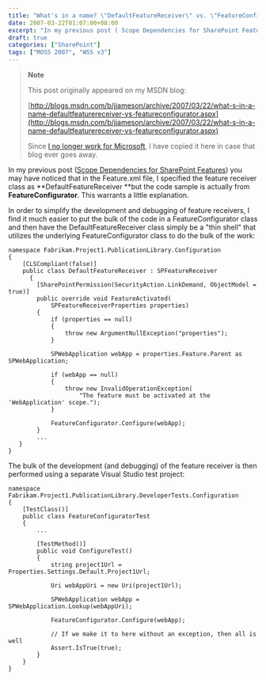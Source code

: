 ```yaml
---
title: "What's in a name? \"DefaultFeatureReceiver\" vs. \"FeatureConfigurator\""
date: 2007-03-22T01:07:00+08:00
excerpt: "In my previous post ( Scope Dependencies for SharePoint Features ) you may have noticed that in the Feature.xml file, I specified the feature receiver class as DefaultFeatureReceiver but the code sample is actually from FeatureConfigurator . This warrants..."
draft: true
categories: ["SharePoint"]
tags: ["MOSS 2007", "WSS v3"]
---
```


> **Note**
> 
> This post originally appeared on my MSDN blog:
> 
> [http://blogs.msdn.com/b/jjameson/archive/2007/03/22/what-s-in-a-name-defaultfeaturereceiver-vs-featureconfigurator.aspx](http://blogs.msdn.com/b/jjameson/archive/2007/03/22/what-s-in-a-name-defaultfeaturereceiver-vs-featureconfigurator.aspx)
> 
> Since
> [I no longer work for Microsoft](/blog/jjameson/2011/09/02/last-day-with-microsoft), I have copied it here in case that blog
> ever goes away.

In my previous post ([Scope
Dependencies for SharePoint Features](/blog/jjameson/2007/03/22/scope-dependencies-for-sharepoint-features)) you may have noticed that in the Feature.xml  file, I specified the feature receiver class as **DefaultFeatureReceiver
**but the code sample is actually from **FeatureConfigurator**.  This warrants a little explanation.

In order to simplify the development and debugging of feature receivers, I find  it much easier to put the bulk of the code in a FeatureConfigurator class and then  have the DefaultFeatureReceiver class simply be a "thin shell" that utilizes the  underlying FeatureConfigurator class to do the bulk of the work:

```
namespace Fabrikam.Project1.PublicationLibrary.Configuration
{
    [CLSCompliant(false)]
    public class DefaultFeatureReceiver : SPFeatureReceiver
      {
        [SharePointPermission(SecurityAction.LinkDemand, ObjectModel = true)]
        public override void FeatureActivated(
            SPFeatureReceiverProperties properties)
        {
            if (properties == null)
            {
                throw new ArgumentNullException("properties");
            }

            SPWebApplication webApp = properties.Feature.Parent as SPWebApplication;

            if (webApp == null)
            {
                throw new InvalidOperationException(
                    "The feature must be activated at the 'WebApplication' scope.");
            }

            FeatureConfigurator.Configure(webApp);
        }
        ...
   }
}
```

The bulk of the development (and debugging) of the feature receiver is then performed  using a separate Visual Studio test project:

```
namespace Fabrikam.Project1.PublicationLibrary.DeveloperTests.Configuration
{
    [TestClass()]
    public class FeatureConfiguratorTest
    {
        ...

        [TestMethod()]
        public void ConfigureTest()
        {
            string project1Url = Properties.Settings.Default.Project1Url;

            Uri webAppUri = new Uri(project1Url);

            SPWebApplication webApp = SPWebApplication.Lookup(webAppUri);

            FeatureConfigurator.Configure(webApp);

            // If we make it to here without an exception, then all is well
            Assert.IsTrue(true);
        }
    }
}
```


